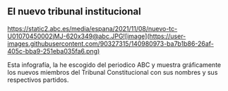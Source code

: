 ## El nuevo tribunal institucional

https://static2.abc.es/media/espana/2021/11/08/nuevo-tc-U01070450002jMJ-620x349@abc.JPG![image](https://user-images.githubusercontent.com/90327315/140980973-ba7b1b86-26af-405c-bba9-251eba035fa6.png)

Esta infografía, la he escogido del periodico ABC y muestra gráficamente los nuevos miembros del Tribunal Constitucional con sus nombres y sus respectivos partidos.

